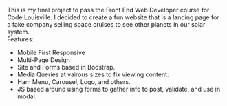 This is my final project to pass the Front End Web Developer course for Code Louisville. 
I decided to create a fun website that is a landing page for a fake company selling space cruises to see other planets in our solar system.  
Features:
- Mobile First Responsive
- Multi-Page Design
- Site and Forms based in Boostrap.
- Media Queries at vairous sizes to fix viewing content:
- Ham Menu, Carousel, Logo, and others.
- JS based around using forms to gather info to post, validate, and use in modal.
